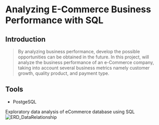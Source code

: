# Analyzing E-Commerce Business Performance with SQL


## Introduction
> By analyzing business performance, develop the possible opportunities can be obtained in the future. In this project, will analyze the business performance of an e-Commerce company,
taking into account several business metrics namely customer growth, quality
product, and payment type. 

## Tools 
* PostgeSQL 


Exploratory data analysis of eCommerce database using SQL
![ERD_DataRelationship](https://user-images.githubusercontent.com/36781269/180700566-aa13c351-b683-4ba0-a565-10e5ee223f8e.png)
